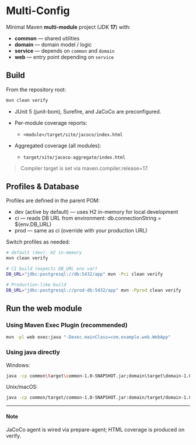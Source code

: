 # Multi-Config

Minimal Maven **multi-module** project (JDK **17**) with:

- **common** — shared utilities  
- **domain** — domain model / logic  
- **service** — depends on `common` and `domain`  
- **web** — entry point depending on `service`

## Build

From the repository root:

```bash
mvn clean verify
```

- JUnit 5 (junit-bom), Surefire, and JaCoCo are preconfigured.

- Per-module coverage reports:
  - `<module>/target/site/jacoco/index.html`
- Aggregated coverage (all modules):
  - `target/site/jacoco-aggregate/index.html`

> Compiler target is set via maven.compiler.release=17.

## Profiles & Database

Profiles are defined in the parent POM:

- dev (active by default) — uses H2 in-memory for local development
- ci — reads DB URL from environment: db.connectionString = ${env.DB_URL}
- prod — same as ci (override with your production URL)

Switch profiles as needed:

```bash
# default (dev): H2 in-memory
mvn clean verify

# CI build (expects DB_URL env var)
DB_URL="jdbc:postgresql://db:5432/app" mvn -Pci clean verify

# Production-like build
DB_URL="jdbc:postgresql://prod-db:5432/app" mvn -Pprod clean verify
```

## Run the web module

### Using Maven Exec Plugin (recommended)

```bash
mvn -pl web exec:java "-Dexec.mainClass=com.example.web.WebApp"
```

### Using java directly

Windows:

```bash
java -cp common\target\common-1.0-SNAPSHOT.jar;domain\target\domain-1.0-SNAPSHOT.jar;service\target\service-1.0-SNAPSHOT.jar;web\target\web-1.0-SNAPSHOT.jar com.example.web.WebApp
```

Unix/macOS:

```bash
java -cp common/target/common-1.0-SNAPSHOT.jar:domain/target/domain-1.0-SNAPSHOT.jar:service/target/service-1.0-SNAPSHOT.jar:web/target/web-1.0-SNAPSHOT.jar com.example.web.WebApp
```

---

#### Note

JaCoCo agent is wired via prepare-agent; HTML coverage is produced on verify.
